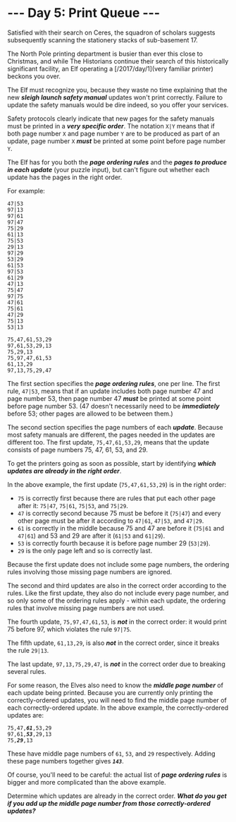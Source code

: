 # --- Day 5: Print Queue ---

Satisfied with their search on Ceres, the squadron of scholars suggests subsequently scanning the <span title="Specifically, the surely-stationary stationery stacks.">stationery</span> stacks of sub-basement 17.


The North Pole printing department is busier than ever this close to Christmas, and while The Historians continue their search of this historically significant facility, an Elf operating a [/2017/day/1](very familiar printer) beckons you over.


The Elf must recognize you, because they waste no time explaining that the new <em><b>sleigh launch safety manual</b></em> updates won't print correctly. Failure to update the safety manuals would be dire indeed, so you offer your services.


Safety protocols clearly indicate that new pages for the safety manuals must be printed in a <em><b>very specific order</b></em>. The notation <code>X|Y</code> means that if both page number <code>X</code> and page number <code>Y</code> are to be produced as part of an update, page number <code>X</code> <em><b>must</b></em> be printed at some point before page number <code>Y</code>.


The Elf has for you both the <em><b>page ordering rules</b></em> and the <em><b>pages to produce in each update</b></em> (your puzzle input), but can't figure out whether each update has the pages in the right order.


For example:


<pre><code>47|53
97|13
97|61
97|47
75|29
61|13
75|53
29|13
97|29
53|29
61|53
97|53
61|29
47|13
75|47
97|75
47|61
75|61
47|29
75|13
53|13

75,47,61,53,29
97,61,53,29,13
75,29,13
75,97,47,61,53
61,13,29
97,13,75,29,47
</code></pre>
The first section specifies the <em><b>page ordering rules</b></em>, one per line. The first rule, <code>47|53</code>, means that if an update includes both page number 47 and page number 53, then page number 47 <em><b>must</b></em> be printed at some point before page number 53. (47 doesn't necessarily need to be <em><b>immediately</b></em> before 53; other pages are allowed to be between them.)


The second section specifies the page numbers of each <em><b>update</b></em>. Because most safety manuals are different, the pages needed in the updates are different too. The first update, <code>75,47,61,53,29</code>, means that the update consists of page numbers 75, 47, 61, 53, and 29.


To get the printers going as soon as possible, start by identifying <em><b>which updates are already in the right order</b></em>.


In the above example, the first update (<code>75,47,61,53,29</code>) is in the right order:


<ul>
<li><code>75</code> is correctly first because there are rules that put each other page after it: <code>75|47</code>, <code>75|61</code>, <code>75|53</code>, and <code>75|29</code>.</li>
<li><code>47</code> is correctly second because 75 must be before it (<code>75|47</code>) and every other page must be after it according to <code>47|61</code>, <code>47|53</code>, and <code>47|29</code>.</li>
<li><code>61</code> is correctly in the middle because 75 and 47 are before it (<code>75|61</code> and <code>47|61</code>) and 53 and 29 are after it (<code>61|53</code> and <code>61|29</code>).</li>
<li><code>53</code> is correctly fourth because it is before page number 29 (<code>53|29</code>).</li>
<li><code>29</code> is the only page left and so is correctly last.</li>
</ul>
Because the first update does not include some page numbers, the ordering rules involving those missing page numbers are ignored.


The second and third updates are also in the correct order according to the rules. Like the first update, they also do not include every page number, and so only some of the ordering rules apply - within each update, the ordering rules that involve missing page numbers are not used.


The fourth update, <code>75,97,47,61,53</code>, is <em><b>not</b></em> in the correct order: it would print 75 before 97, which violates the rule <code>97|75</code>.


The fifth update, <code>61,13,29</code>, is also <em><b>not</b></em> in the correct order, since it breaks the rule <code>29|13</code>.


The last update, <code>97,13,75,29,47</code>, is <em><b>not</b></em> in the correct order due to breaking several rules.


For some reason, the Elves also need to know the <em><b>middle page number</b></em> of each update being printed. Because you are currently only printing the correctly-ordered updates, you will need to find the middle page number of each correctly-ordered update. In the above example, the correctly-ordered updates are:


<pre><code>75,47,<em><b>61</b></em>,53,29
97,61,<em><b>53</b></em>,29,13
75,<em><b>29</b></em>,13
</code></pre>
These have middle page numbers of <code>61</code>, <code>53</code>, and <code>29</code> respectively. Adding these page numbers together gives <code><em><b>143</b></em></code>.


Of course, you'll need to be careful: the actual list of <em><b>page ordering rules</b></em> is bigger and more complicated than the above example.


Determine which updates are already in the correct order. <em><b>What do you get if you add up the middle page number from those correctly-ordered updates?</b></em>


